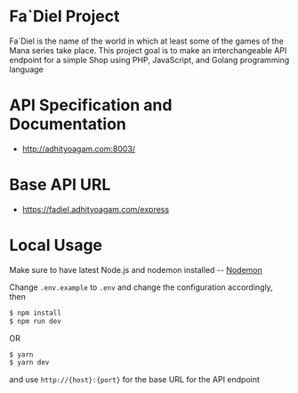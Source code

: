 # Fa`Diel Project
Fa`Diel is the name of the world in which at least some of the games of the Mana series take place.
This project goal is to make an interchangeable API endpoint for a simple Shop using PHP, JavaScript, and Golang programming language

# API Specification and Documentation
- http://adhityoagam.com:8003/

# Base API URL
- https://fadiel.adhityoagam.com/express

# Local Usage
Make sure to have latest Node.js and nodemon installed -- [Nodemon](https://github.com/remy/nodemon/)

Change `.env.example` to `.env` and change the configuration accordingly, then

```sh
$ npm install
$ npm run dev
```

OR

```sh
$ yarn
$ yarn dev
```

and use `http://{host}:{port}` for the base URL for the API endpoint
